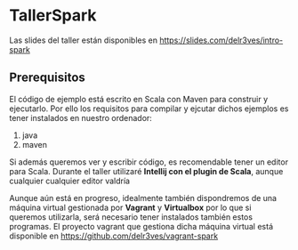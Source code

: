 # TallerSpark
Las slides del taller están disponibles en https://slides.com/delr3ves/intro-spark

## Prerequisitos

El código de ejemplo está escrito en Scala con Maven para construir y ejecutarlo.
Por ello los requisitos para compilar y ejcutar dichos ejemplos es tener instalados en nuestro ordenador:

1. java
2. maven
 
Si además queremos ver y escribir código, es recomendable tener un editor para Scala. Durante el taller utilizaré **Intellij con el plugin de Scala**, aunque cualquier cualquier editor valdría


Aunque aún está en progreso, idealmente también dispondremos de una máquina virtual gestionada por **Vagrant** y **Virtualbox** por lo que si queremos utilizarla, será necesario tener instalados también estos programas.
El proyecto vagrant que gestiona dicha máquina virtual está disponible en https://github.com/delr3ves/vagrant-spark



